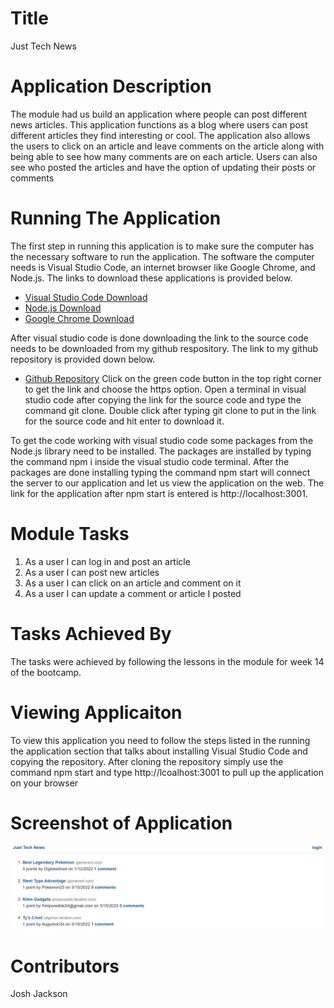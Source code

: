 # Title
Just Tech News

# Application Description
The module had us build an application where people can post different news articles. This application functions as a blog
where users can post different articles they find interesting or cool. The application also allows the users to click
on an article and leave comments on the article along with being able to see how many comments are on each article. Users
can also see who posted the articles and have the option of updating their posts or comments

# Running The Application
The first step in running this application is to make sure the computer has the necessary software to run the application. The software the computer needs is Visual Studio Code, an internet browser like Google Chrome, and Node.js. The links to download these applications is provided below.
- <a href="https://code.visualstudio.com/docs/setup/setup-overview">Visual Studio Code Download</a>
- <a href="https://nodejs.org/en/">Node.js Download</a>
- <a href="https://www.google.com/chrome/">Google Chrome Download</a>

After visual studio code is done downloading the link to the source code needs to be downloaded from my github respository. The link to my github repository is provided down below.
- <a href="https://github.com/Joker282855/blogger-tech">Github Repository</a>
Click on the green code button in the top right corner to get the link and choose the https option. Open a terminal in visual studio code after copying the link for the source code and type the command git clone. Double click after typing git clone to put in the link for the source code and hit enter to download it. 

To get the code working with visual studio code some packages from the Node.js library need to be installed. The packages are installed by typing the command npm i inside the visual studio code terminal. After the packages are done installing typing the command npm start will connect the server to our application and let us view the application on the web. The link for the application after npm start is entered is http://localhost:3001.

# Module Tasks
1. As a user I can log in and post an article
2. As a user I can post new articles
3. As a user I can click on an article and comment on it
4. As a user I can update a comment or article I posted

# Tasks Achieved By 
The tasks were achieved by following the lessons in the module for week 14 of the bootcamp.

# Viewing Applicaiton
To view this application you need to follow the steps listed in the running the application section that talks about installing Visual Studio Code and copying 
the repository. After cloning the repository simply use the command npm start and type http://lcoalhost:3001 to pull up the application on your browser

# Screenshot of Application
<img src="./images/blog.jpg" alt="Screenshot Of Application" />

# Contributors
Josh Jackson